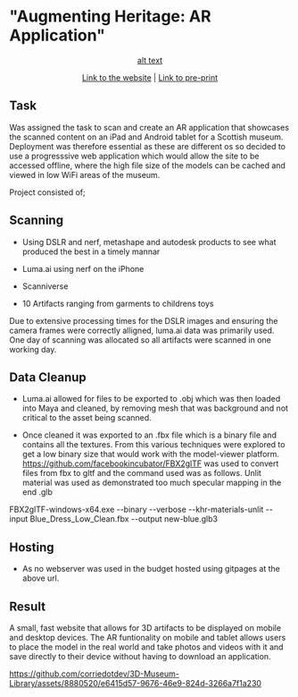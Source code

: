 # "Augmenting Heritage: AR Application"

<div align="center">

[alt text](https://cdnb.artstation.com/p/assets/images/images/062/910/051/original/corrie-ar-museum.gif)


[Link to the website](https://augmentedfashion.github.io/3D-Museum-Library/) | [Link to pre-print](https://arxiv.org/abs/2310.13700)
</div>


<h2>Task</h2>

Was assigned the task to scan and create an AR application that showcases the scanned content on an iPad and Android tablet for a Scottish museum. Deployment was therefore essential as these are different os so decided to use a progresssive web application which would allow the site to be accessed offline, where the high file size of the models can be cached and viewed in low WiFi areas of the museum.

Project consisted of; 

<h2>Scanning</h2>

- Using DSLR and nerf, metashape and autodesk products to see what produced the best in a timely mannar

- Luma.ai using nerf on the iPhone

- Scanniverse

- 10 Artifacts ranging from garments to childrens toys

  
Due to extensive processing times for the DSLR images and ensuring the camera frames were correctly alligned, luma.ai data was primarily used. One day of scanning was allocated so all artifacts were scanned in one working day.

<h2>Data Cleanup</h2>

- Luma.ai allowed for files to be exported to .obj which was then loaded into Maya and cleaned, by removing mesh that was background and not critical to the asset being scanned. 

- Once cleaned it was exported to an .fbx file which is a binary file and contains all the textures. From this various techniques were explored to get a low binary size that would work with the model-viewer platform.
https://github.com/facebookincubator/FBX2glTF was used to convert files from fbx to gltf and the command used was as follows. Unlit material was used as demonstrated too much specular mapping in the end .glb

FBX2glTF-windows-x64.exe --binary --verbose --khr-materials-unlit --input Blue_Dress_Low_Clean.fbx --output new-blue.glb3

<h2>Hosting</h2>

- As no webserver was used in the budget hosted using gitpages at the above url. 

<h2>Result</h2>

A small, fast website that allows for 3D artifacts to be displayed on mobile and desktop devices. The AR funtionality on mobile and tablet allows users to place the model in the real world and take photos and videos with it and save directly to their device without having to download an application. 

https://github.com/corriedotdev/3D-Museum-Library/assets/8880520/e6415d57-9676-46e9-824d-3266a7f1a230

